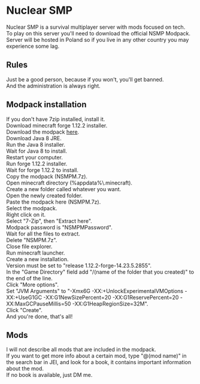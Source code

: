 <h1>Nuclear SMP</h1>
<p>
  Nuclear SMP is a survival multiplayer server with mods focused on tech. <br>
  To play on this server you'll need to download the official NSMP Modpack. <br>
  Server will be hosted in Poland so if you live in any other country you may experience some lag. <br>
</p>

<h2>Rules</h2>
<p>
  Just be a good person, because if you won't, you'll get banned. <br>
  And the administration is always right. <br>
</p>

<h2>Modpack installation</h2>
<p>
  If you don't have 7zip installed, install it. <br>
  Download minecraft forge 1.12.2 installer. <br>
  Download the modpack <a href="https://github.com/LDev-IX/LX-Downloads/releases/download/nsmp/NSMPM.7z">here</a>. <br>
  Download Java 8 JRE. <br>
  Run the Java 8 installer. <br>
  Wait for Java 8 to install. <br>
  Restart your computer. <br>
  Run forge 1.12.2 installer. <br>
  Wait for forge 1.12.2 to install. <br>
  Copy the modpack (NSMPM.7z). <br>
  Open minecraft directory (%appdata%\.minecraft). <br>
  Create a new folder called whatever you want. <br>
  Open the newly created folder. <br>
  Paste the modpack here (NSMPM.7z). <br>
  Select the modpack. <br>
  Right click on it. <br>
  Select "7-Zip", then "Extract here". <br>
  Modpack password is "NSMPMPassword". <br>
  Wait for all the files to extract. <br>
  Delete "NSMPM.7z". <br>
  Close file explorer. <br>
  Run minecraft launcher. <br>
  Create a new installation. <br>
  Version must be set to "release 1.12.2-forge-14.23.5.2855". <br>
  In the "Game Directory" field add "/(name of the folder that you created)" to the end of the line. <br>
  Click "More options". <br>
  Set "JVM Arguments" to "-Xmx6G -XX:+UnlockExperimentalVMOptions -XX:+UseG1GC -XX:G1NewSizePercent=20 -XX:G1ReservePercent=20 -XX:MaxGCPauseMillis=50 -XX:G1HeapRegionSize=32M". <br>
  Click "Create". <br>
  And you're done, that's all! <br>

<h2>Mods</h2>
<p>
  I will not describe all mods that are included in the modpack. <br>
  If you want to get more info about a certain mod, type "@(mod name)" in the search bar in JEI, and look for a book, it contains important information about the mod. <br>
  If no book is available, just DM me. <br>
</p>

